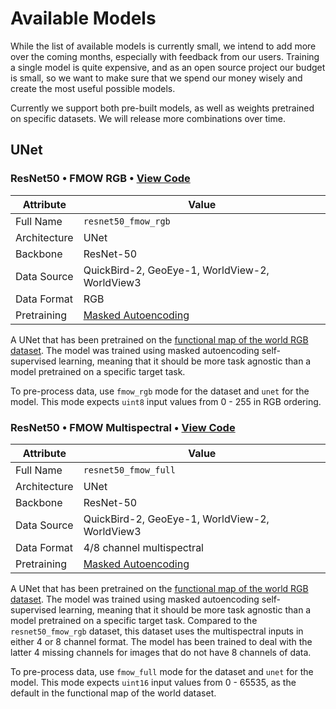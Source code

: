 # Available Models

While the list of available models is currently small, we intend to add
more over the coming months, especially with feedback from our users.
Training a single model is quite expensive, and as an open source
project our budget is small, so we want to make sure that we spend our
money wisely and create the most useful possible models.

Currently we support both pre-built models, as well as weights
pretrained on specific datasets. We will release more combinations over
time.

## UNet

### ResNet50 • FMOW RGB • [View Code](https://github.com/moonshinelabs-ai/moonshine/blob/main/moonshine/models/model_parameters.py#L4)

| Attribute    | Value                                                   |
| ------------ | ------------------------------------------------------- |
| Full Name    | `resnet50_fmow_rgb`                                     |
| Architecture | UNet                                                    |
| Backbone     | ResNet-50                                               |
| Data Source  | QuickBird-2, GeoEye-1, WorldView-2, WorldView3          |
| Data Format  | RGB                                                     |
| Pretraining  | [Masked Autoencoding](https://arxiv.org/abs/2111.06377) |

A UNet that has been pretrained on the [functional map of the world RGB
dataset](https://github.com/fMoW/dataset). The model was trained using
masked autoencoding self-supervised learning, meaning that it should be
more task agnostic than a model pretrained on a specific target task.

To pre-process data, use `fmow_rgb` mode for the dataset and `unet` for the model. This mode expects `uint8` input values from 0 - 255 in RGB ordering.

### ResNet50 • FMOW Multispectral • [View Code](https://github.com/moonshinelabs-ai/moonshine/blob/main/moonshine/models/model_parameters.py#L11)

| Attribute    | Value                                                   |
| ------------ | ------------------------------------------------------- |
| Full Name    | `resnet50_fmow_full`                                    |
| Architecture | UNet                                                    |
| Backbone     | ResNet-50                                               |
| Data Source  | QuickBird-2, GeoEye-1, WorldView-2, WorldView3          |
| Data Format  | 4/8 channel multispectral                               |
| Pretraining  | [Masked Autoencoding](https://arxiv.org/abs/2111.06377) |

A UNet that has been pretrained on the [functional map of the world RGB
dataset](https://github.com/fMoW/dataset). The model was trained using
masked autoencoding self-supervised learning, meaning that it should be
more task agnostic than a model pretrained on a specific target task.
Compared to the `resnet50_fmow_rgb` dataset, this dataset uses the
multispectral inputs in either 4 or 8 channel format. The model has been
trained to deal with the latter 4 missing channels for images that do
not have 8 channels of data.

To pre-process data, use `fmow_full` mode for the dataset and `unet` for the model. This mode expects `uint16` input
values from 0 - 65535, as the default in the functional map of the world
dataset.
